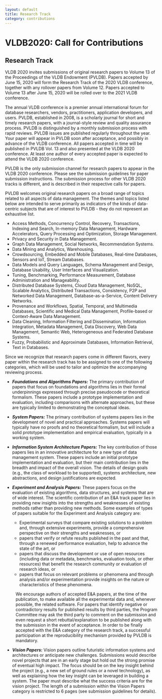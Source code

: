 ```yaml
---
layout: default
title: Research Track
category: contributions
---
```


# VLDB2020: Call for Contributions

## Research Track

VLDB 2020 invites submissions of original research papers to Volume 13 of the Proceedings of the VLDB Endowment (PVLDB). Papers accepted by June 15, 2020 will form the Research Track of the 2020 VLDB conference, together with any rollover papers from Volume 12. Papers accepted to Volume 13 after June 15, 2020 will be rolled over to the 2021 VLDB conference.

The annual VLDB conference is a premier annual international forum for database researchers, vendors, practitioners, application developers, and users. PVLDB, established in 2008, is a scholarly journal for short and timely research papers, with a journal-style review and quality assurance process. PVLDB is distinguished by a monthly submission process with rapid reviews. PVLDB issues are published regularly throughout the year. Your paper will appear in PVLDB soon after acceptance, and possibly in advance of the VLDB conference. All papers accepted in time will be published in PVLDB Vol. 13 and also presented at the VLDB 2020 conference. At least one author of every accepted paper is expected to attend the VLDB 2020 conference.

PVLDB is the only submission channel for research papers to appear in the VLDB 2020 conference. Please see the submission guidelines for paper submission instructions. The submission process for other VLDB 2020 tracks is different, and is described in their respective calls for papers.

PVLDB welcomes original research papers on a broad range of topics related to all aspects of data management. The themes and topics listed below are intended to serve primarily as indicators of the kinds of data-centric subjects that are of interest to PVLDB - they do not represent an exhaustive list.

- Access Methods, Concurrency Control, Recovery, Transactions, Indexing and Search, In-memory Data Management, Hardware Accelerators, Query Processing and Optimization, Storage Management.
- Privacy and Security in Data Management.
- Graph Data Management, Social Networks, Recommendation Systems.
- Data Mining and Analytics, Warehousing.
- Crowdsourcing, Embedded and Mobile Databases, Real-time Databases, Sensors and IoT, Stream Databases.
- Data Models and Query Languages, Schema Management and Design, Database Usability, User Interfaces and Visualization.
- Tuning, Benchmarking, Performance Measurement, Database Administration and Manageability.
- Distributed Database Systems, Cloud Data Management, NoSQL, Scalable Analytics, Distributed Transactions, Consistency, P2P and Networked Data Management, Database-as-a-Service, Content Delivery Networks.
- Provenance and Workflows, Spatial, Temporal, and Multimedia Databases, Scientific and Medical Data Management, Profile-based or Context-Aware Data Management.
- Data Cleaning, Information Filtering and Dissemination, Information Integration, Metadata Management, Data Discovery, Web Data Management, Semantic Web, Heterogeneous and Federated Database Systems.
- Fuzzy, Probabilistic and Approximate Databases, Information Retrieval, Text in Databases.

Since we recognize that research papers come in different flavors, every paper within the research track has to be assigned to one of the following categories, which will be used to tailor and optimize the accompanying reviewing process.

- ***Foundations and Algorithms Papers:*** The primary contribution of papers that focus on foundations and algorithms lies in their formal underpinnings expressed through precise pseudocode or theoretical formalism. These papers include a prototype implementation and evaluation, including comparisons with alternate approaches, but these are typically limited to demonstrating the conceptual ideas.

- ***System Papers:*** The primary contribution of systems papers lies in the development of novel and practical approaches. Systems papers will typically have no proofs and no theoretical formalism, but will include a solid prototype implementation and empirical evaluation, typically in a working system.

- ***Information System Architecture Papers:*** The key contribution of those papers lies in an innovative architecture for a new type of data management system.  These papers include an initial prototype implementation and evaluation, but their main contribution lies in the breadth and impact of the overall vision. The details of design goals (e.g., the class of workload to be supported), systems architecture, new abstractions, and design justifications are expected.

- ***Experiment and Analysis Papers:*** These papers focus on the evaluation of existing algorithms, data structures, and systems that are of wide interest. The scientific contribution of an E&A track paper lies in providing new insights into the strengths and weaknesses of existing methods rather than providing new methods. Some examples of types of papers suitable for the Experiment and Analysis category are:
    - Experimental surveys that compare existing solutions to a problem and, through extensive experiments, provide a comprehensive perspective on their strengths and weaknesses, or
    - papers that verify or refute results published in the past and that, through a renewed performance evaluation, help to advance the state of the art, or
    - papers that discuss the development or use of open resources (including data or metadata, benchmarks, evaluation tools, or other resources) that benefit the research community or evaluation of research ideas, or
    - papers that focus on relevant problems or phenomena and through analysis and/or experimentation provide insights on the nature or characteristics of these phenomena.
    
<div style="padding-left: 2.5em;">We encourage authors of accepted E&A papers, at the time of the publication, to make available all the experimental data and, whenever possible, the related software. For papers that identify negative or contradictory results for published results by third parties, the Program Committee may ask the third party to comment on the submission and even request a short rebuttal/explanation to be published along with the submission in the event of acceptance. In order to be finally accepted with the E&A category of the research track, a successful participation at the reproducibility mechanism provided by PVLDB is mandatory.</div>

- ***Vision Papers:*** Vision papers outline futuristic information systems and architectures or anticipate new challenges. Submissions would describe novel projects that are in an early stage but hold out the strong promise of eventual high impact. The focus should be on the key insight behind the project (e.g., a new set of ground rules or a novel technology), as well as explaining how the key insight can be leveraged in building a system. The paper must describe what the success criteria are for the vision project. The length of a submission within the Vision Papers category is restricted to 6 pages (see submission guidelines for details).

